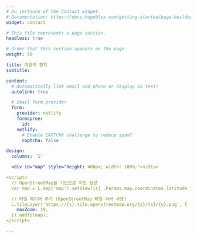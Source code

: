 ```yaml
---
# An instance of the Contact widget.
# Documentation: https://docs.hugoblox.com/getting-started/page-builder/
widget: contact

# This file represents a page section.
headless: true

# Order that this section appears on the page.
weight: 50

title: 마음의 편지
subtitle:

content:
  # Automatically link email and phone or display as text?
  autolink: true

  # Email form provider
  form:
    provider: netlify
    formspree:
      id:
    netlify:
      # Enable CAPTCHA challenge to reduce spam?
      captcha: false

design:
  columns: '1'

  <div id="map" style="height: 400px; width: 100%;"></div>

<script>
  // OpenStreetMap을 기반으로 지도 생성
  var map = L.map('map').setView([{{ .Params.map.coordinates.latitude }}, {{ .Params.map.coordinates.longitude }}], {{ .Params.map.zoom }});

  // 타일 레이어 추가 (OpenStreetMap 타일 서버 사용)
  L.tileLayer('https://{s}.tile.openstreetmap.org/{z}/{x}/{y}.png', {
    maxZoom: 19,
  }).addTo(map);
</script>

---
```


